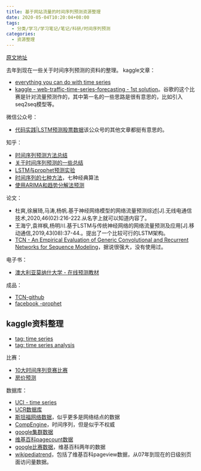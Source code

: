 ```yaml
---
title: 基于网站流量的时间序列预测资源整理
date: 2020-05-04T10:20:04+08:00
tags:
  - 分类/学习/学习笔记/笔记/科研/时间序列预测
categories:
  - 资源整理
---
```


[原文地址](https://github.com/wtysos11/blogWiki/issues/35)

去年到现在一些关于时间序列预测的资料的整理。
kaggle文章：
* [everything you can do with time series](https://www.kaggle.com/thebrownviking20/everything-you-can-do-with-a-time-series)
* [kaggle - web-traffic-time-series-forecasting - 1st solution](https://www.kaggle.com/c/web-traffic-time-series-forecasting/discussion/43795)。谷歌的这个比赛是针对流量预测作的，其中第一名的一些思路是很有意思的，比如引入seq2seq模型等。

微信公众号：
* [代码实践|LSTM预测股票数据](https://mp.weixin.qq.com/s?__biz=Mzg2MzE2MzUxMg==&mid=2247484721&idx=1&sn=ba3b7fa72055337a25fc26814a32f5c2&chksm=ce7d8026f90a0930041cbd47faafab0db14818e83cfdacbd88168e1a18cc9b73016e1bf37549&mpshare=1&scene=1&srcid=0528y74dO8SmHFqAGqZcRjeg&sharer_sharetime=1590623358576&sharer_shareid=91038ec39810cad3e56975de6aaa7715&exportkey=A%2FGW3Fe4ONwImVYGtKTfsIA%3D&pass_ticket=iKxOY%2B51t3YKhtGp6NPs%2F2pL4SI7iFGUlXstrS6HZBURwQMudvBfE6dQRLe8OOmc#rd)该公众号的其他文章都挺有意思的。

知乎：
* [时间序列预测方法总结](https://zhuanlan.zhihu.com/p/67832773)
* [关于时间序列预测的一些总结](https://zhuanlan.zhihu.com/p/54413813)
* [LSTM与prophet预测实验](https://zhuanlan.zhihu.com/p/98644042)
* [时间序列的七种方法](https://zhuanlan.zhihu.com/p/77063373)，七种经典算法
* [使用ARIMA和趋势分解法预测](https://zhuanlan.zhihu.com/p/50741970)

论文：
* 杜爽,徐展琦,马涛,杨帆.基于神经网络模型的网络流量预测综述[J].无线电通信技术,2020,46(02):216-222.从名字上就可以知道内容了。
* 王海宁,袁祥枫,杨明川.基于LSTM与传统神经网络的网络流量预测及应用[J].移动通信,2019,43(08):37-44.。提出了一个比较可行的LSTM架构。
* [TCN - An Empirical Evaluation of Generic Convolutional and Recurrent Networks for Sequence Modeling](https://arxiv.org/abs/1803.01271)，据说很强大，没有使用过。

电子书：
* [澳大利亚莫纳什大学 - 在线预测教材](https://otexts.com/fppcn/index.html)

成品：
* [TCN-github](https://github.com/locuslab/TCN)
* [facebook -prophet](https://github.com/facebook/prophet)

## kaggle资料整理
* [tag: time series](https://www.kaggle.com/tags/time-series)
* [tag: time series analysis](https://www.kaggle.com/tags/time-series-analysis)

比赛：
* [10大时间序列竞赛比赛](https://machinelearningmastery.com/challenging-machine-learning-time-series-forecasting-problems/)
* [房价预测](https://www.kaggle.com/c/sberbank-russian-housing-market)

数据库：
* [UCI - time series](https://archive.ics.uci.edu/ml/datasets.php?format=&task=&att=&area=&numAtt=&numIns=&type=ts&sort=taskUp&view=table)
* [UCR数据库](http://www.cs.ucr.edu/~eamonn/time_series_data/)
* [斯坦福网络数据](http://snap.stanford.edu/data/)，似乎更多是网络结点的数据
* [CompEngine](https://comp-engine.org/#!search/time%20series)，时间序列，但是似乎不权威
* [google集群数据](https://github.com/google/cluster-data)
* [维基百科pagecount数据](https://wikitech.wikimedia.org/wiki/Analytics/Archive/Data/Pagecounts-raw)
* [google比赛数据](https://www.kaggle.com/c/web-traffic-time-series-forecasting/)，维基百科两年的数据
* [wikipediatrend](https://cran.r-project.org/web/packages/wikipediatrend/index.html)，包括了维基百科pageview数据，从07年到现在的日级别页面访问量数据。